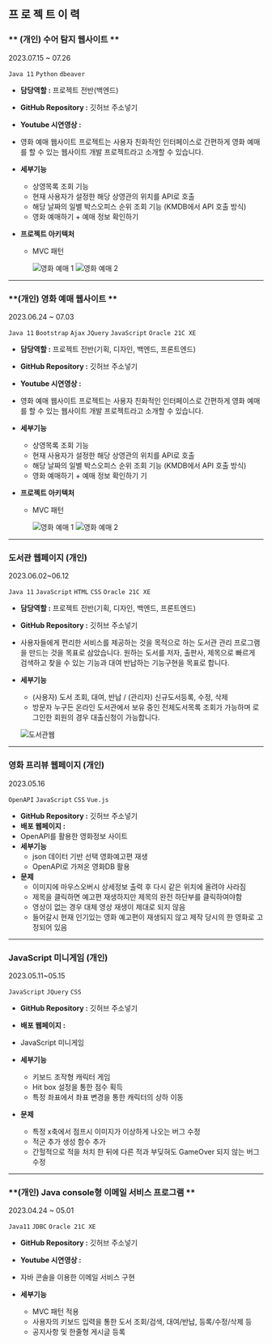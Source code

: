 ## 프 로 젝 트 이 력

### ** (개인) 수어 탐지 웹사이트 **
2023.07.15 ~ 07.26

`Java 11` `Python` `dbeaver`    

- **담당역할 :** 프로젝트 전반(백엔드)
  
- **GitHub Repository :** 깃허브 주소넣기
  
- **Youtube 시연영상 :** 
  
- 영화 예매 웹사이트 프로젝트는 사용자 친화적인 인터페이스로 간편하게 영화 예매를 할 수 있는 웹사이트 개발 프로젝트라고 소개할 수 있습니다.
  
- **세부기능**
    - 상영목록 조회 기능
    - 현재 사용자가 설정한 해당 상영관의 위치를 API로 호출
    - 해당 날짜의 일별 박스오피스 순위 조회 기능 (KMDB에서 API 호출 방식)
    - 영화 예매하기 + 예매 정보 확인하기
      
- **프로젝트 아키텍처**
  - MVC 패턴

    ![영화 예매 1](https://github.com/user-attachments/assets/c4655b64-c073-4b2f-bb38-caec992bb900)
    ![영화 예매 2](https://github.com/user-attachments/assets/d30070c8-6cdf-4e1d-bcb1-995ef4a73f39)


<hr>

### **(개인) 영화 예매 웹사이트 **
2023.06.24 ~ 07.03

`Java 11` `Bootstrap` `Ajax` `JQuery` `JavaScript` `Oracle 21C XE`   

- **담당역할 :** 프로젝트 전반(기획, 디자인, 백엔드, 프론트엔드)
  
- **GitHub Repository :** 깃허브 주소넣기
  
- **Youtube 시연영상 :** 
  
- 영화 예매 웹사이트 프로젝트는 사용자 친화적인 인터페이스로 간편하게 영화 예매를 할 수 있는 웹사이트 개발 프로젝트라고 소개할 수 있습니다.
  
- **세부기능**
    - 상영목록 조회 기능
    - 현재 사용자가 설정한 해당 상영관의 위치를 API로 호출
    - 해당 날짜의 일별 박스오피스 순위 조회 기능 (KMDB에서 API 호출 방식)
    - 영화 예매하기 + 예매 정보 확인하기 기
      
- **프로젝트 아키텍처**
  - MVC 패턴

    ![영화 예매 1](https://github.com/user-attachments/assets/c4655b64-c073-4b2f-bb38-caec992bb900)
    ![영화 예매 2](https://github.com/user-attachments/assets/d30070c8-6cdf-4e1d-bcb1-995ef4a73f39)


  
<hr>


### **도서관 웹페이지 (개인)**
2023.06.02~06.12

`Java 11` `JavaScript` `HTML` `CSS` `Oracle 21C XE`

- **담당역할 :** 프로젝트 전반(기획, 디자인, 백엔드, 프론트엔드)
- **GitHub Repository :** 깃허브 주소넣기
- 사용자들에게 편리한 서비스를 제공하는 것을 목적으로 하는 도서관 관리 프로그램을 만드는 것을 목표로 삼았습니다.
 원하는 도서를 저자, 출판사, 제목으로 빠르게 검색하고 찾을 수 있는 기능과 대여 반납하는 기능구현을 목표로 합니다.
- **세부기능**
    - (사용자) 도서 조회, 대여, 반납 / (관리자) 신규도서등록, 수정, 삭제
    - 방문자 누구든 온라인 도서관에서 보유 중인 전체도서목록 조회가 가능하며 로그인한 회원의 경우 대출신청이 가능합니다.
 
   ![도서관웹](https://github.com/Yang-Seungjae/portfolio/assets/126847856/05346765-9a5b-4913-89bc-1b36c197dccb)

<hr>

### **영화 프리뷰 웹페이지 (개인)**
2023.05.16

`OpenAPI` `JavaScript` `CSS` `Vue.js`

- **GitHub Repository :** 깃허브 주소넣기
- **배포 웹페이지 :** 
- OpenAPI를 활용한 영화정보 사이트 
- **세부기능**
    - json 데이터 기반 선택 영화예고편 재생
    - OpenAPI로 가져온 영화DB 활용
 - **문제**
     - 이미지에 마우스오버시 상세정보 출력 후 다시 같은 위치에 올려야 사라짐
     - 제목을 클릭하면 예고편 재생하지만 제목의 완전 하단부를 클릭하여야함
     - 영상이 없는 경우 대체 영상 재생이 제대로 되지 않음
     - 들어갈시 현재 인기있는 영화 예고편이 재생되지 않고 제작 당시의 한 영화로 고정되어 있음

<hr>

### **JavaScript 미니게임 (개인)**
2023.05.11~05.15

`JavaScript` `JQuery` `CSS`

- **GitHub Repository :** 깃허브 주소넣기
  
- **배포 웹페이지 :** 
  
- JavaScript 미니게임
  
- **세부기능**
    - 키보드 조작형 캐릭터 게임
    - Hit box 설정을 통한 점수 획득
    - 특정 좌표에서 좌표 변경을 통한 캐릭터의 상하 이동
      
 - **문제**
     - 특정 x축에서 점프시 이미지가 이상하게 나오는 버그 수정
     - 적군 추가 생성 함수 추가
     - 간헐적으로 적을 처치 한 뒤에 다른 적과 부딪혀도 GameOver 되지 않는 버그 수정



<hr>


### **(개인) Java console형 이메일 서비스 프로그램 **
2023.04.24 ~ 05.01

`Java11` `JDBC` `Oracle 21C XE`

- **GitHub Repository :** 깃허브 주소넣기

- **Youtube 시연영상 :** 
  
- 자바 콘솔을 이용한 이메일 서비스 구현
  
- **세부기능**
    - MVC 패턴 적용
    - 사용자의 키보드 입력을 통한 도서 조회/검색, 대여/반납, 등록/수정/삭제 등
    - 공지사항 및 한줄형 게시글 등록
 

